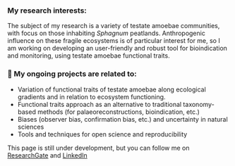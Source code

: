 ### My research interests:

The subject of my research is a variety of testate amoebae communities, with focus on those inhabiting *Sphagnum* peatlands. Anthropogenic influence on these fragile ecosystems is of particular interest for me, so I am working on developing an user-friendly and robust tool for bioindication and monitoring, using testate amoebae functional traits.

### 🌱 My ongoing projects are related to: 

- Variation of functional traits of testate amoebae along ecological gradients and in relation to ecosystem functioning.
- Functional traits approach as an alternative to traditional taxonomy-based methods (for palaeoreconstructions, bioindication, etc.)
- Biases (observer bias, confirmation bias, etc.) and uncertainty in natural sciences 
- Tools and techniques for open science and reproducibility

This page is still under development, but you can follow me on [ResearchGate](https://www.researchgate.net/profile/Elizaveta-Ermolaeva-2) and [LinkedIn](https://www.linkedin.com/in/elizaveta-ermolaeva-8423261a5/)
